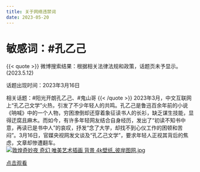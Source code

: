 ```yaml
---
title: 关于网络违禁词
date: 2023-05-20
---
```


# 敏感词：#孔乙己
{{< quote >}}
微博搜索结果：根据相关法律法规和政策，话题页未予显示。 (2023.5.12)

话题出现时间：2023年3月16日

相关话题：#阳光开朗孔乙己、#鬼山哥
{{< /quote >}}
2023年3月，中文互联网上“孔乙己文学”火热，引发了不少年轻人的共鸣。孔乙己是鲁迅百余年前的小说《呐喊》中的一个人物，穷困潦倒却还穿着象征读书人的长衫，缺乏谋生技能，显得迂腐且麻木。而如今，有许多年轻网友结合自身经历，发出了“初读不知书中意，再读已是书中人”的哀叹，抒发“念了大学，却找不到心仪工作的困顿和苦闷”。3月16日，官媒央视网发文谈及“孔乙己文学”，要求年轻人正视其背后的焦虑，文章却惨遭翻车。
<a href="https://smms.app/image/Xo4zVIeKq3SJ9rt" target="_blank"><img src="https://s2.loli.net/2023/03/03/Xo4zVIeKq3SJ9rt.jpg" alt="敦煌奇妙夜 奇幻 唯美艺术插画 背景 4k壁纸_彼岸图网.jpg"></a>

[点击观看](http://s138.ananas.chaoxing.com/sv-w8/video/7c/b3/e0/e601cb4dfceffb3a744f54131b33e892/sd.mp4?at_=1685081382141&ak_=5189fe25e2bf79d61b6167466ff7d98a&ad_=e8b34c74c85f78d21f13816e54081044)
